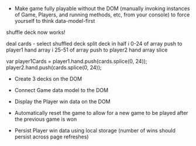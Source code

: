 * Make game fully playable without the DOM (manually invoking instances of Game, Players, and running methods, etc, from your console) to force yourself to think data-model-first

shuffle deck now works!

deal cards -
  select shuffled deck
  split deck in half
  i 0-24 of array push to player1 hand array
  i 25-51 of array push to player2 hand array
  slice

  var player1Cards =
  player1.hand.push(cards.splice(0, 24));
  player2.hand.push(cards.splice(0, 24));




* Create 3 decks on the DOM

* Connect Game data model to the DOM

* Display the Player win data on the DOM

* Automatically reset the game to allow for a new game to be played after the previous game is won

* Persist Player win data using local storage (number of wins should persist across page refreshes)
